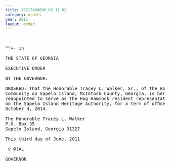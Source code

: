 ```yaml
---
title: 17217498606_03_11_02
category: orders
year: 2011
layout: order
---
```


<pre> 

"“«- in

THE STATE OF GEORGIA

EXECUTIVE ORDER

BY THE GOVERNOR:

ORDERED: That the Honorable Tracey L. Walker, Sr., of the Hog Hammock
Community on Sapelo Island, McIntosh County, Georgia, is hereby
reappointed to serve as the Hog Hammock resident representative
on the Sapelo Island Heritage Authority, for a term of ofﬁce ending
October 4, 2014.

The Honorable Tracey L. Walker
P.O. Box 35
Sapelo Island, Georgia 31327

This third day of June, 2011

 v @(AL

GOVERNOR

</pre>
